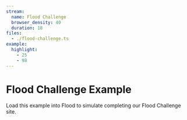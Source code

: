 ```yaml
---
stream:
  name: Flood Challenge
  browser_density: 40
  duration: 18
files:
  - ./flood-challenge.ts
example:
  highlight:
    - 25
    - 98
---
```


# Flood Challenge Example

Load this example into Flood to simulate completing our Flood Challenge site.
